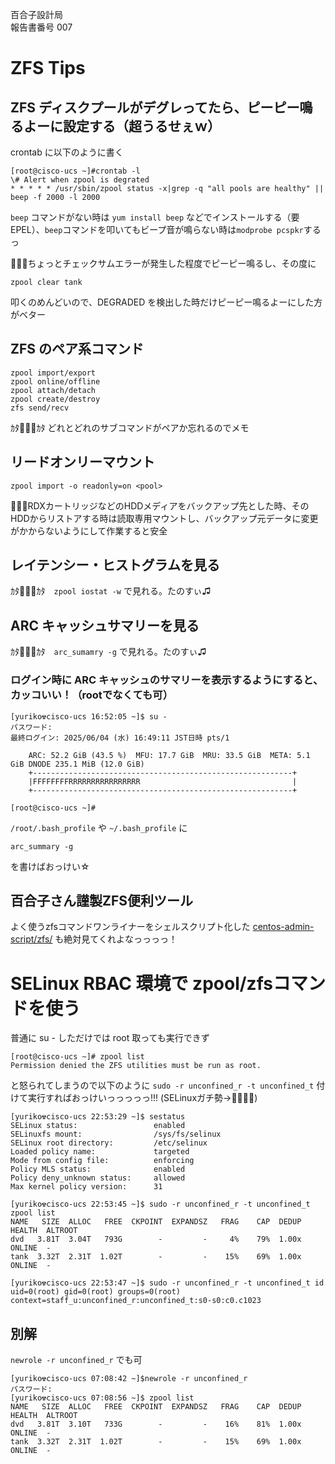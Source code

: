 百合子設計局  
報告書番号 007

# ZFS Tips

## ZFS ディスクプールがデグレってたら、ピーピー鳴るよーに設定する（超うるせぇｗ）
crontab に以下のように書く
```
[root@cisco-ucs ~]#crontab -l
\# Alert when zpool is degrated
* * * * * /usr/sbin/zpool status -x|grep -q "all pools are healthy" || beep -f 2000 -l 2000
```

`beep` コマンドがない時は `yum install beep` などでインストールする（要EPEL）、`beep`コマンドを叩いてもビープ音が鳴らない時は`modprobe pcspkr`するっ

🙍🏻‍♀️ちょっとチェックサムエラーが発生した程度でピーピー鳴るし、その度に

`zpool clear tank`

叩くのめんどいので、DEGRADED を検出した時だけピーピー鳴るよーにした方がベター


## ZFS のペア系コマンド
```
zpool import/export
zpool online/offline
zpool attach/detach
zpool create/destroy
zfs send/recv
```

ｶﾀ👩🏻‍💻ｶﾀ どれとどれのサブコマンドがペアか忘れるのでメモ

## リードオンリーマウント
```
zpool import -o readonly=on <pool>
```
👩🏻‍💻RDXカートリッジなどのHDDメディアをバックアップ先とした時、そのHDDからリストアする時は読取専用マウントし、バックアップ元データに変更がかからないようにして作業すると安全


## レイテンシー・ヒストグラムを見る
ｶﾀ👩🏻‍💻ｶﾀ　`zpool iostat -w` で見れる。たのすぃ♫

## ARC キャッシュサマリーを見る
ｶﾀ👩🏻‍💻ｶﾀ　`arc_sumamry -g` で見れる。たのすぃ♫


### ログイン時に ARC キャッシュのサマリーを表示するようにすると、カッコいい！（rootでなくても可）
```
[yuriko☢cisco-ucs 16:52:05 ~]$ su -
パスワード:
最終ログイン: 2025/06/04 (水) 16:49:11 JST日時 pts/1

    ARC: 52.2 GiB (43.5 %)  MFU: 17.7 GiB  MRU: 33.5 GiB  META: 5.1 GiB DNODE 235.1 MiB (12.0 GiB)
    +----------------------------------------------------------+
    |FFFFFFFFRRRRRRRRRRRRRRRR                                  |
    +----------------------------------------------------------+

[root@cisco-ucs ~]#
```

`/root/.bash_profile` や `~/.bash_profile` に

```
arc_summary -g
```
を書けばおっけい☆

## 百合子さん謹製ZFS便利ツール
よく使うzfsコマンドワンライナーをシェルスクリプト化した [centos-admin-script/zfs/](https://github.com/IchikawaYukko/centos-admin-script/tree/master/zfs) も絶対見てくれよなっっっっ！

# SELinux RBAC 環境で zpool/zfsコマンドを使う
普通に su - しただけでは root 取っても実行できず
```
[root@cisco-ucs ~]# zpool list
Permission denied the ZFS utilities must be run as root.
```
と怒られてしまうので以下のように `sudo -r unconfined_r -t unconfined_t` 付けて実行すればおっけいっっっっっ!!! (SELinuxガチ勢→👩🏻‍💻🎶)
```
[yuriko☢cisco-ucs 22:53:29 ~]$ sestatus
SELinux status:                 enabled
SELinuxfs mount:                /sys/fs/selinux
SELinux root directory:         /etc/selinux
Loaded policy name:             targeted
Mode from config file:          enforcing
Policy MLS status:              enabled
Policy deny_unknown status:     allowed
Max kernel policy version:      31

[yuriko☢cisco-ucs 22:53:45 ~]$ sudo -r unconfined_r -t unconfined_t zpool list
NAME   SIZE  ALLOC   FREE  CKPOINT  EXPANDSZ   FRAG    CAP  DEDUP    HEALTH  ALTROOT
dvd   3.81T  3.04T   793G        -         -     4%    79%  1.00x    ONLINE  -
tank  3.32T  2.31T  1.02T        -         -    15%    69%  1.00x    ONLINE  -

[yuriko☢cisco-ucs 22:53:47 ~]$ sudo -r unconfined_r -t unconfined_t id
uid=0(root) gid=0(root) groups=0(root) context=staff_u:unconfined_r:unconfined_t:s0-s0:c0.c1023
```
## 別解
`newrole -r unconfined_r` でも可
```
[yuriko☢cisco-ucs 07:08:42 ~]$newrole -r unconfined_r
パスワード:
[yuriko☢cisco-ucs 07:08:56 ~]$ zpool list
NAME   SIZE  ALLOC   FREE  CKPOINT  EXPANDSZ   FRAG    CAP  DEDUP    HEALTH  ALTROOT
dvd   3.81T  3.10T   733G        -         -    16%    81%  1.00x    ONLINE  -
tank  3.32T  2.31T  1.02T        -         -    15%    69%  1.00x    ONLINE  -
```